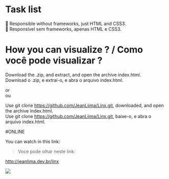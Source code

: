 # Task list

🚀 Responsible without frameworks, just HTML and CSS3. </br>
🚀 Responsível sem frameworks, apenas HTML e CSS3.

# How you can visualize ? / Como você pode visualizar ?

Download the .zip, and extract, and open the archive index.html.</br>
Download o .zip, e extraí-o, e abra o arquivo index.html.

or</br>
ou

Use git clone https://github.com/JeanLiima/Linx.git, downloaded, and open the archive index.html.</br>
Use git clone https://github.com/JeanLiima/Linx.git, baixe-o, e abra o arquivo index.html.

#ONLINE

You can watch in this link:</br>

> Voce pode olhar neste link:

http://jeanlima.dev.br/linx

![](screenshots/github/TaskList.gif)
